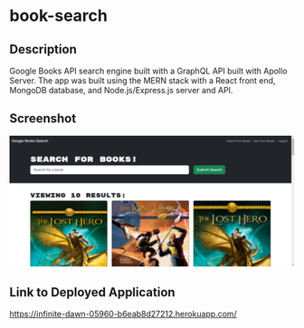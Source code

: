 # book-search

## Description

Google Books API search engine built with a GraphQL API built with Apollo Server. The app was built using the MERN stack with a React front end, MongoDB database, and Node.js/Express.js server and API.

## Screenshot

![Screenshot of book search website.](./screenshots/screenshot.png)

## Link to Deployed Application

https://infinite-dawn-05960-b6eab8d27212.herokuapp.com/